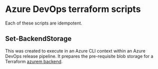 # Azure DevOps terraform scripts

Each of these scripts are idempotent.

## Set-BackendStorage

This was created to execute in an Azure CLI context within an Azure DevOps release pipeline. It prepares the pre-requisite blob storage for a Terraform [azurem backend](https://www.terraform.io/docs/backends/types/azurerm.html).

